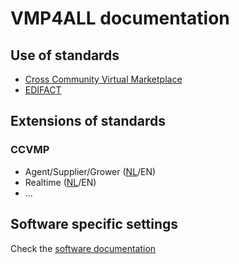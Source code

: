 # VMP4ALL documentation

## Use of standards
- [Cross Community Virtual Marketplace](https://www.floricode.com/nl-nl/sdk/xml-standardized-messages/commercial/cc-vmp)
- [EDIFACT](https://www.floricode.com/nl-nl/sdk/edifact-standardized-messages/clock-messages-buyer)

## Extensions of standards

### CCVMP
- Agent/Supplier/Grower ([NL](docs/agent_supplier_grower_NL.md)/EN)
- Realtime ([NL](docs/realtime_NL.md)/EN)
- ...

## Software specific settings

Check the [software documentation](docs/software/README.md)

